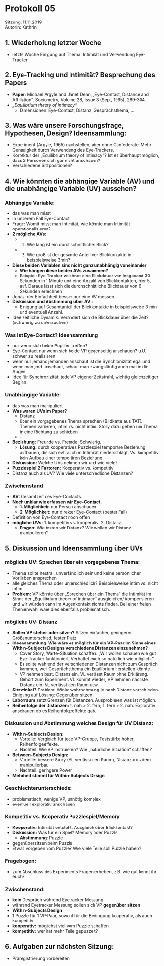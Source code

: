 # Protokoll 05

Sitzung: 11.11.2019  
Autorin: Kathrin

## 1. Wiederholung letzter Woche ##

* letzte Woche Einigung auf Thema: Intimität und Verwendung Eye-Tracker

## 2. Eye-Tracking und Intimität? Besprechung des Papers ##

* **Paper:** Michael Argyle and Janet Dean, „Eye-Contact, Distance and
  Affiliation“. Sociometry, Volume 28, Issue 3 (Sep., 1965), 289-304.
* *„Equilibrium theory of intimacy“*
	* Dimensionen: Eye-Contact, Distanz, Gesprächsthema, …

## 3. Was wäre unsere Forschungsfrage, Hypothesen, Design? Ideensammlung: ##

* Experiment (Argyle, 1965) nachstellen, aber ohne Confederate. Mehr Genauigkeit
  durch Verwendung des Eye-Trackers.
* Korrektur der „Equilibrium theory of intimacy“? Ist es überhaupt möglich, dass
  2 Personen sich gar nicht anschauen?
* Verschiedene Sitzpositionen?

## 4. Wie könnten die abhängige Variable (AV) und die unabhängige Variable (UV) aussehen? ##

### Abhängige Variable: ###

* das was man misst
* in unserem Fall Eye-Contact
* Frage: Womit misst man Intimität, wie könnte man Intimität operationalisieren?
* **2 mögliche AVs:** 
	* 1. Wie lang ist ein durchschnittlicher Blick?
	* 2. Wie groß ist der gesamte Anteil der Blickkontakte in beispielsweise
      3min?
* **Diese beiden Variablen sind nicht ganz unabhängig voneinander**
	* **Wie hängen diese beiden AVs zusammen?**
	* Beispiel: Eye-Tracker zeichnet eine Blickdauer von insgesamt 30 Sekunden
      in 1 Minute und eine Anzahl von Blickkontakten, hier 5, auf. Daraus lässt
      sich die durchschnittliche Blickdauer von 6 Sekunden errechnen
* Jonas: der Einfachheit besser nur eine AV messen.
* **Diskussion und Abstimmung über AV :**
	* Einigung auf Gesamtanteil der Blickkontakte in beispielsweise 3 min und
      eventuell Anzahl.
* Idee zeitliche Dynamik: Verändert sich die Blickdauer über die Zeit?
  (schwierig zu untersuchen)

### Was ist Eye-Contact? Ideensammlung ###

* nur wenn sich beide Pupillen treffen?
* Eye-Contact nur wenn sich beide VP gegenseitig anschauen? u.U. schwer zu
  realisieren
* wenn nur jemand jemanden anschaut ist die Synchronizität egal und wenn man
  jmd. anschaut, schaut man zwangsläufig auch mal in die Augen
* Idee für Synchronizität: jede VP eigener Zeitstrahl, wichtig gleichzeitiger
  Beginn.

### Unabhängige Variable: ###

* das was man manipuliert
* **Was waren UVs im Paper?** 
	* Distanz
	* über ein vorgegebenes Thema sprechen (Bildkarte aus TAT). Themen
      variieren, intim vs. nicht intim. Story dazu geben um Thema in eine
      Richtung zu schieben
	* …
* **Beziehung:** Freunde vs. Fremde. Schwierig.
	* **Lösung:** durch kooperatives Puzzlespiel temporäre Beziehung aufbauen,
      die sich evt. auch in Intimität niederschlägt. Vs. kompetitiv kein Aufbau
      einer temporären Beziehung.
* **Diskussion:** Welche UVs nehmen wir und wie viele?
* **Puzzlespiel 2 Faktoren:** Kooperativ vs. kompetitiv
* Distanz auch als UV?  Wie viele unterschiedliche Distanzen?

### Zwischenstand ###

* **AV:** Gesamtzeit des Eye-Contacts.
* **Noch unklar wie erfassen wir Eye-Contact.**
	* **1. Möglichkeit:** nur Person anschauen
	* **2. Möglichkeit:** nur direkter Eye-Contact (bester Fall)
* Definition von Eye-Contact noch offen
* **mögliche UVs:** 1. kompetitiv vs. kooperativ. 2. Distanz. 
	* **Fragen**: Wie testen wir Distanz? Wie wollen wir Distanz manipulieren?

## 5. Diskussion und Ideensammlung über UVs ##

### mögliche UV: Sprechen über ein vorgegebenes Thema: ###

* Thema sollte neutral, unverfänglich sein und keine persönlichen Vorlieben
  ansprechen
* alle gleiches Thema oder unterschiedlich? Beispielsweise intim vs. nicht intim
* **Problem:** VP könnte über „Sprechen über ein Thema“ die Intimität im Sinne
  der „Equilibrium theory of intimacy“ ausgleichen/ kompensieren und wir würden
  dann im Augenkontakt nichts finden. Bei einer freien Themenwahl wäre dies
  ebenfalls problematisch.

### mögliche UV: Distanz ###

* **Sollen VP stehen oder sitzen?** Sitzen einfacher, geringerer
  Größenunterschied, fester Platz
* **Ideensammlung: Wie wäre es möglich für ein VP-Paar im Sinne eines
  Within-Subjects Designs verschiedene Distanzen einzunehmen?**
	* Cover Story, Warte-Situation schaffen: „Wir wollen schauen wie gut
      Eye-Tracker funktioniert. Verhaltet euch so natürlich wie möglich.“
	* Es sollte während der verschiedenen Distanzen nicht zum Gespräch kommen,
      weil Gesprächsthema ein Equilibrium herstellen könnte .
	* VP nehmen best. Distanz ein, VL verlässt Raum ohne Erklärung. Gehört zum
      Experiment. VL kommt wieder, VP nehmen nächste Distanz ein. VL verlässt
      den Raum usw.
* **Sitzwinkel?** Problem: Winkelwahrnehmung je nach Distanz verschieden.
  Einigung auf Lösung: Gegenüber sitzen
* **Laborraum** setzt Grenzen für Distanzen. Ausprobieren was ist möglich.
* **Reihenfolge der Distanzen:** 1. nah > 2. fern; 1. fern > 2. nah. Explorativ
  anschauen ob es Reihenfolgeeffekte gab.

### Diskussion und Abstimmung welches Design für UV Distanz: ###

* **Within-Subjects Design:** 
	* Vorteile: Vergleich für jede VP-Gruppe, Teststärke höher,
      Reihenfolgeeffekte.
	* Nachteil: Wie VP instruieren? Wie „natürliche Situation“ schaffen?
* **Between-Subjects Design:** 
	* Vorteile: bessere Story (VL verlässt den Raum), Distanz trotzdem
      manipulierbar.
	* Nachteil: geringere Power
* **Mehrheit stimmt für Within-Subjects Design**
	
### Geschlechterunterschiede: ###

* problematisch, wenige VP, unnötig komplex
* eventuell explorativ anschauen

### Kompetitiv vs. Kooperativ Puzzlespiel/Memory ###

* **Kooperativ:** Intimität entsteht. Ausgleich über Blickkontakt?
* **Diskussion:** Was für ein Spiel? Memory oder Puzzle.
	* **Abstimmung:** Puzzle
* gegenübersitzen beim Puzzle
* Etwas vorgeben vom Puzzle? Wie viele Teile soll Puzzle haben?

### Fragebogen: ###

* zum Abschluss des Experiments Fragen erheben, z.B. wie gut kennt ihr euch?

### Zwischenstand: ###

* **kein** Gespräch während Eyetracker Messung
* während Eyetracker Messung sollen sich VP **gegenüber sitzen**
* **Within-Subjects Design**
* 1 Puzzle für 1 VP-Paar, sowohl für die Bedingung kooperativ, als auch
  kompetitiv
* **kooperativ:** möglichst viel vom Puzzle schaffen
* **kompetitiv:** wer hat mehr Teile gepuzzelt?

## 6. Aufgaben zur nächsten Sitzung:

* Präregistrierung vorbereiten
